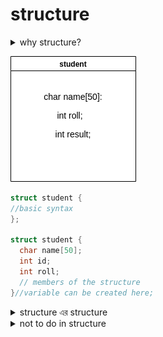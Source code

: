 # structure

<details>

<summary>why structure?</summary>

ধরা যাক আমাকে ৫০ জন ছাত্রের রেজাল্ট নিয়ে কাজ করতে হবে। যে সর্বোচ্চ নাম্বার পাবে তার নাম, রোল, নাম্বার প্রিন্ট করতে হবে। এই কাজ ট্রাডিশনাল ভাবী করলে আমার হয় ১৫০ টা variable লাগবে অথবা  50 size এর ৩টা array লাগবে। variable বা array যেটাই ব্যবহার করি এখানে মূল সমস্যা হলো একটার সাথে অন্যটার কোনো কানেকশন নাই। variable একটার সাথে অন্যটার যেমন কোনো কানেকশন নাই, একইভাবে একটা array এর সাথে অন্যগুলোর কোনো সম্পর্ক নাই। অথচ আমার একজন ছাত্রের নাম, রোল, নাম্বার প্রিন্ট করতে হবে যেটা রিলেশনাল ডাটা না হলে ম্যানেজ করা প্রায় অসম্ভব। structure এখানে rescuer হিসেবে কাজ করে। এটা variable grouping করতে পারে যার ফলে একটা variable কার সাথে connected তা জানা যায়।

</details>

![](.gitbook/assets/structure.png)

```c
struct student {
//basic syntax
};

struct student {
  char name[50];
  int id;
  int roll;
  // members of the structure
}//variable can be created here;
```

<details>

<summary>structure এর structure</summary>

structure কে অনেকে user defined data type বলে। বাড়ি কিংবা ব্রিজ বানাতে সাধারণত ইট, বালু, রড, সিমেন্ট লাগে, এইগুলো একত্র করে ইচ্ছামত কাঠামো দাঁড় করানো যায়। একইভাবে, structure C এর built-in data type গুলোকে mix করে ইচ্ছামত data type বানাতে পারে।&#x20;

</details>

<details>

<summary>not to do in structure</summary>

* structure এর ব্লকের ভেতর variable এর initial value দেয়া যাবে না, এগুলো দিয়ে data type বানানো হয়, এখানে ভ্যালু দেয়া illogical। এমনটা করলে structure এর আন্ডারে যে যে মেম্বার থাকবে সবার ভ্যালু এক হয়ে যাবে। আর যেহেতু structure একটা custom data type তাই data type এ কোনো default value থাকা logical না।&#x20;
* array তে যেমন শুধুমাত্র declare করার সময় initialize করা যায়, একইভাবে structure variable declare এর সময়েই initialize করতে হয়।

</details>
